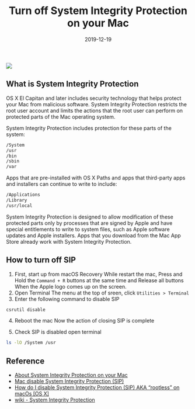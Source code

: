﻿---
title: "Turn off System Integrity Protection on your Mac"
date: 2019-12-19
sidebar: 'auto'
tags:
 - SIP
 - Mac
 - Security
categories:
 - Tech
publish: True
meta:
  - property: og:description
    content: OS X El Capitan and later includes security technology that helps protect your Mac from malicious software.
  - property: og:image
    content: https://upload.wikimedia.org/wikipedia/commons/thumb/c/c2/OS_X_security_layers.svg/640px-OS_X_security_layers.svg.png
---

![](https://upload.wikimedia.org/wikipedia/commons/thumb/c/c2/OS_X_security_layers.svg/640px-OS_X_security_layers.svg.png)

## What is System Integrity Protection
OS X El Capitan and later includes security technology that helps protect your Mac from malicious software.
System Integrity Protection restricts the root user account and limits the actions that the root user can perform on protected parts of the Mac operating system.

System Integrity Protection includes protection for these parts of the system:
``` bash
/System
/usr
/bin
/sbin
/var
```
Apps that are pre-installed with OS X
Paths and apps that third-party apps and installers can continue to write to include:
``` bash
/Applications
/Library
/usr/local
```
System Integrity Protection is designed to allow modification of these protected parts only by processes that are signed by Apple and have special entitlements to write to system files, such as Apple software updates and Apple installers. Apps that you download from the Mac App Store already work with System Integrity Protection.

## How to turn off SIP
1. First, start up from macOS Recovery
While restart the mac, Press and Hold the `Command + R` buttons at the same time and Release all buttons When the Apple logo comes up on the screen.
2. Open Terminal
The menu at the top of sreen, click `Utilities > Terminal`
3. Enter the following command to disable SIP
``` bash
csrutil disable
```
4. Reboot the mac
Now the action of closing SIP is complete

5. Check SIP is disabled
open terminal
``` bash
ls -lO /System /usr
```

## Reference
- [About System Integrity Protection on your Mac
](https://support.apple.com/en-us/HT204899)
- [Mac disable System Integrity Protection (SIP)](https://blog.developer.money/%E9%97%9C%E9%96%89-mac-%E7%9A%84-sip-system-integrity-protection-8f679c4fdd9e)
- [How do I disable System Integrity Protection (SIP) AKA “rootless” on macOs [OS X]](https://apple.stackexchange.com/questions/208478/how-do-i-disable-system-integrity-protection-sip-aka-rootless-on-macos-os-x/208481#208481)
- [wiki - System Integrity Protection](https://en.wikipedia.org/wiki/System_Integrity_Protection)